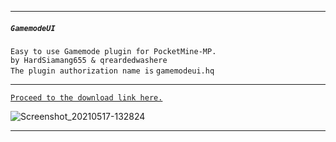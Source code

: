 
---

##### `GamemodeUI`<br />
   `Easy to use Gamemode plugin for PocketMine-MP.`<br />
    `by HardSiamang655 & qreardedwashere`<br />
    `The plugin authorization name is` `gamemodeui.hq`

---

[`Proceed to the download link here.`](https://cdn.discordapp.com/attachments/843770089172893718/843798550570598410/GamemodeUI_v0.2.0.phar)

![Screenshot_20210517-132824](https://user-images.githubusercontent.com/78941156/118474748-14bb9a00-b714-11eb-9ff8-6bb923face1b.png)



---
